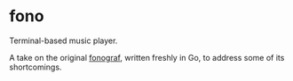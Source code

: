 # fono

Terminal-based music player.

A take on the original [fonograf](https://www.github.com/pes18fan/fonograf.git),
written freshly in Go, to address some of its shortcomings.
